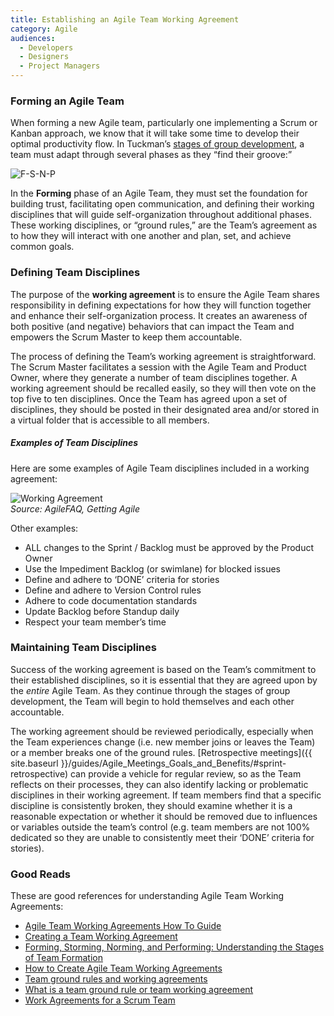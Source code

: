 ```yaml
---
title: Establishing an Agile Team Working Agreement
category: Agile
audiences:
  - Developers
  - Designers
  - Project Managers
---
```

  
### Forming an Agile Team
When forming a new Agile team, particularly one implementing a Scrum or Kanban approach, we know that it will take some time to develop their optimal productivity flow. In Tuckman’s [stages of group development](https://en.wikipedia.org/wiki/Tuckman%27s_stages_of_group_development), a team must adapt through several phases as they “find their groove:”

<img src="{{ site.baseurl }}/assets/img/guides/FSNP.png"
  alt="F-S-N-P"
  class="guide-image guide-image-three-fourths">  

In the **Forming** phase of an Agile Team, they must set the foundation for building trust, facilitating open communication, and defining their working disciplines that will guide self-organization throughout additional phases. These working disciplines, or “ground rules,” are the Team’s agreement as to how they will interact with one another and plan, set, and achieve common goals.

### Defining Team Disciplines
The purpose of the **working agreement** is to ensure the Agile Team shares responsibility in defining expectations for how they will function together and enhance their self-organization process. It creates an awareness of both positive (and negative) behaviors that can impact the Team and empowers the Scrum Master to keep them accountable.

The process of defining the Team’s working agreement is straightforward. The Scrum Master facilitates a session with the Agile Team and Product Owner, where they generate a number of team disciplines together. A working agreement should be recalled easily, so they will then vote on the top five to ten disciplines. Once the Team has agreed upon a set of disciplines, they should be posted in their designated area and/or stored in a virtual folder that is accessible to all members.

##### Examples of Team Disciplines
Here are some examples of Agile Team disciplines included in a working agreement:

<img src="{{ site.baseurl }}/assets/img/guides/working_agreement.png"
  alt="Working Agreement"
  class="guide-image guide-image-three-fourths">  
*Source: AgileFAQ, Getting Agile*

Other examples:
* ALL changes to the Sprint / Backlog must be approved by the Product Owner
* Use the Impediment Backlog (or swimlane) for blocked issues
* Define and adhere to ‘DONE’ criteria for stories
* Define and adhere to Version Control rules
* Adhere to code documentation standards
* Update Backlog before Standup daily
* Respect your team member’s time

### Maintaining Team Disciplines
Success of the working agreement is based on the Team’s commitment to their established disciplines, so it is essential that they are agreed upon by the *entire* Agile Team. As they continue through the stages of group development, the Team will begin to hold themselves and each other accountable.

The working agreement should be reviewed periodically, especially when the Team experiences change (i.e. new member joins or leaves the Team) or a member breaks one of the ground rules. [Retrospective meetings]({{ site.baseurl }}/guides/Agile_Meetings_Goals_and_Benefits/#sprint-retrospective) can provide a vehicle for regular review, so as the Team reflects on their processes, they can also identify lacking or problematic disciplines in their working agreement. If team members find that a specific discipline is consistently broken, they should examine whether it is a reasonable expectation or whether it should be removed due to influences or variables outside the team’s control (e.g. team members are not 100% dedicated so they are unable to consistently meet their ‘DONE’ criteria for stories).

### Good Reads
These are good references for understanding Agile Team Working Agreements:
* [Agile Team Working Agreements How To Guide](http://www.payton-consulting.com/agile-team-working-agreements-guide/)
* [Creating a Team Working Agreement](http://www.gettingagile.com/2008/05/02/creating-a-team-working-agreement/)
* [Forming, Storming, Norming, and Performing: Understanding the Stages of Team Formation](https://www.mindtools.com/pages/article/newLDR_86.htm)
* [How to Create Agile Team Working Agreements](https://www.scrumalliance.org/community/articles/2015/march/how-to-create-agile-team-working-agreements)
* [Team ground rules and working agreements](https://nomad8.com/team-ground-rules/)
* [What is a team ground rule or team working agreement](https://agilefaq.wordpress.com/2007/11/21/what-is-a-team-ground-rule-or-team-working-agreement/)
* [Work Agreements for a Scrum Team](https://www.scrumalliance.org/community/articles/2014/january/work-agreements-scrum-team)
